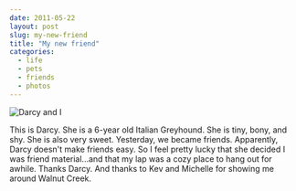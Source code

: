 ```yaml
---
date: 2011-05-22
layout: post
slug: my-new-friend
title: "My new friend"
categories:
  - life
  - pets
  - friends
  - photos
---
```


![Darcy and I](/assets/images/2011/05/me-and-darcy.jpg)

This is Darcy. She is a 6-year old Italian Greyhound. She is tiny, bony, and shy. She is also very sweet. Yesterday, we became friends. Apparently, Darcy doesn't make friends easy. So I feel pretty lucky that she decided I was friend material...and that my lap was a cozy place to hang out for awhile. Thanks Darcy. And thanks to Kev and Michelle for showing me around Walnut Creek.
